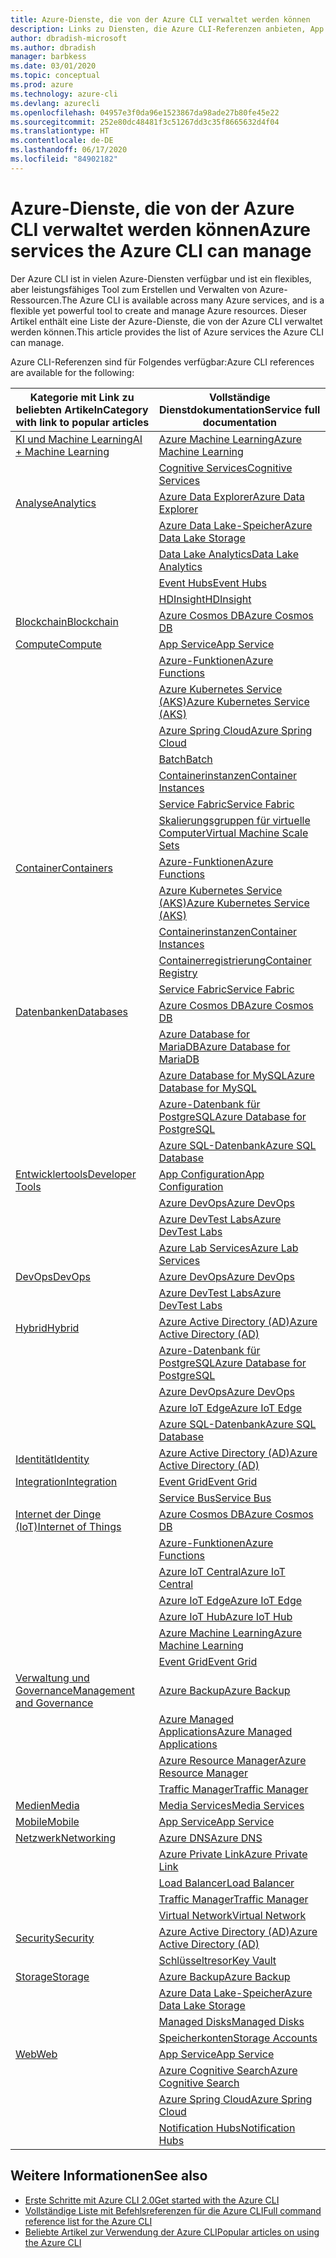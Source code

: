 ```yaml
---
title: Azure-Dienste, die von der Azure CLI verwaltet werden können
description: Links zu Diensten, die Azure CLI-Referenzen anbieten, App Configuration, App Service, Active Directory (AD), Backup, Cognitive Search, Cosmos DB, Data Lake Storage, Datenbank, MariaDB, MySQL, PostgreSQL, PostgreSQL, DevOps, DevTest Labs, DNS, Functions, IoT, IoT Central, IoT Edge, IoT Hub, Kubernetes Service (AKS), Lab Services, Machine Learning, Managed Applications, Private Link, Resource Manager, Spring Cloud, SQL-Datenbank, Batch, Cognitive Services, Container Instances, Container Registry, Data Lake Analytics, Event Grid, Event Hubs, HDInsight, Key Vault, Load Balancer, Managed Disks, Media Services, Notification Hubs, Service Bus, Service Fabric, Speicherkonten, Traffic Manager, Virtual Machine Scale Sets, Virtual Network, Compute, Netzwerk, Internet der Dinge, Entwicklertools, Datenbanken, Analytics, Verwaltung und Governance, Hybrid, Storage, Sicherheit, KI, KI und Machine Learning, Azure Data Explorer
author: dbradish-microsoft
ms.author: dbradish
manager: barbkess
ms.date: 03/01/2020
ms.topic: conceptual
ms.prod: azure
ms.technology: azure-cli
ms.devlang: azurecli
ms.openlocfilehash: 04957e3f0da96e1523867da98ade27b80fe45e22
ms.sourcegitcommit: 252e80dc48481f3c51267dd3c35f8665632d4f04
ms.translationtype: HT
ms.contentlocale: de-DE
ms.lasthandoff: 06/17/2020
ms.locfileid: "84902182"
---
```

# <a name="azure-services-the-azure-cli-can-manage"></a><span data-ttu-id="81485-103">Azure-Dienste, die von der Azure CLI verwaltet werden können</span><span class="sxs-lookup"><span data-stu-id="81485-103">Azure services the Azure CLI can manage</span></span>

<span data-ttu-id="81485-104">Der Azure CLI ist in vielen Azure-Diensten verfügbar und ist ein flexibles, aber leistungsfähiges Tool zum Erstellen und Verwalten von Azure-Ressourcen.</span><span class="sxs-lookup"><span data-stu-id="81485-104">The Azure CLI is available across many Azure services, and is a flexible yet powerful tool to create and manage Azure resources.</span></span>  <span data-ttu-id="81485-105">Dieser Artikel enthält eine Liste der Azure-Dienste, die von der Azure CLI verwaltet werden können.</span><span class="sxs-lookup"><span data-stu-id="81485-105">This article provides the list of Azure services the Azure CLI can manage.</span></span>

<span data-ttu-id="81485-106">Azure CLI-Referenzen sind für Folgendes verfügbar:</span><span class="sxs-lookup"><span data-stu-id="81485-106">Azure CLI references are available for the following:</span></span>  

| <span data-ttu-id="81485-107">Kategorie mit Link zu beliebten Artikeln</span><span class="sxs-lookup"><span data-stu-id="81485-107">Category with link to popular articles</span></span> | <span data-ttu-id="81485-108">Vollständige Dienstdokumentation</span><span class="sxs-lookup"><span data-stu-id="81485-108">Service full documentation</span></span>
|-|-|
|[<span data-ttu-id="81485-109">KI und Machine Learning</span><span class="sxs-lookup"><span data-stu-id="81485-109">AI + Machine Learning</span></span>](/cli/azure/popular-articles-using-the-azure-cli?#ai--machine-learning)| [<span data-ttu-id="81485-110">Azure Machine Learning</span><span class="sxs-lookup"><span data-stu-id="81485-110">Azure Machine Learning</span></span>](/azure/machine-learning/)
||[<span data-ttu-id="81485-111">Cognitive Services</span><span class="sxs-lookup"><span data-stu-id="81485-111">Cognitive Services</span></span>](/azure/cognitive-services/)
|[<span data-ttu-id="81485-112">Analyse</span><span class="sxs-lookup"><span data-stu-id="81485-112">Analytics</span></span>](/cli/azure/popular-articles-using-the-azure-cli?#analytics)|[<span data-ttu-id="81485-113">Azure Data Explorer</span><span class="sxs-lookup"><span data-stu-id="81485-113">Azure Data Explorer</span></span>](/azure/data-explorer/)
||[<span data-ttu-id="81485-114">Azure Data Lake-Speicher</span><span class="sxs-lookup"><span data-stu-id="81485-114">Azure Data Lake Storage</span></span>](/azure/storage/blobs/data-lake-storage-introduction/)
||[<span data-ttu-id="81485-115">Data Lake Analytics</span><span class="sxs-lookup"><span data-stu-id="81485-115">Data Lake Analytics</span></span>](/azure/data-lake-analytics/)
||[<span data-ttu-id="81485-116">Event Hubs</span><span class="sxs-lookup"><span data-stu-id="81485-116">Event Hubs</span></span>](/azure/event-hubs/)
||[<span data-ttu-id="81485-117">HDInsight</span><span class="sxs-lookup"><span data-stu-id="81485-117">HDInsight</span></span>](/azure/hdinsight/)
|[<span data-ttu-id="81485-118">Blockchain</span><span class="sxs-lookup"><span data-stu-id="81485-118">Blockchain</span></span>](popular-articles-using-the-azure-cli.md)|[<span data-ttu-id="81485-119">Azure Cosmos DB</span><span class="sxs-lookup"><span data-stu-id="81485-119">Azure Cosmos DB</span></span>](/azure/cosmos-db/)
|[<span data-ttu-id="81485-120">Compute</span><span class="sxs-lookup"><span data-stu-id="81485-120">Compute</span></span>](/cli/azure/popular-articles-using-the-azure-cli?#compute)|[<span data-ttu-id="81485-121">App Service</span><span class="sxs-lookup"><span data-stu-id="81485-121">App Service</span></span>](/azure/app-service/)
||[<span data-ttu-id="81485-122">Azure-Funktionen</span><span class="sxs-lookup"><span data-stu-id="81485-122">Azure Functions</span></span>](/azure/azure-functions/)
||[<span data-ttu-id="81485-123">Azure Kubernetes Service (AKS)</span><span class="sxs-lookup"><span data-stu-id="81485-123">Azure Kubernetes Service (AKS)</span></span>](/azure/aks/)
||[<span data-ttu-id="81485-124">Azure Spring Cloud</span><span class="sxs-lookup"><span data-stu-id="81485-124">Azure Spring Cloud</span></span>](/azure/spring-cloud/)
||[<span data-ttu-id="81485-125">Batch</span><span class="sxs-lookup"><span data-stu-id="81485-125">Batch</span></span>](/azure/batch/)
||[<span data-ttu-id="81485-126">Containerinstanzen</span><span class="sxs-lookup"><span data-stu-id="81485-126">Container Instances</span></span>](/azure/container-instances/)
||[<span data-ttu-id="81485-127">Service Fabric</span><span class="sxs-lookup"><span data-stu-id="81485-127">Service Fabric</span></span>](/azure/service-fabric/)
||[<span data-ttu-id="81485-128">Skalierungsgruppen für virtuelle Computer</span><span class="sxs-lookup"><span data-stu-id="81485-128">Virtual Machine Scale Sets</span></span>](/azure/virtual-machine-scale-sets/)
|[<span data-ttu-id="81485-129">Container</span><span class="sxs-lookup"><span data-stu-id="81485-129">Containers</span></span>](popular-articles-using-the-azure-cli.md)|[<span data-ttu-id="81485-130">Azure-Funktionen</span><span class="sxs-lookup"><span data-stu-id="81485-130">Azure Functions</span></span>](/azure/azure-functions/)
||[<span data-ttu-id="81485-131">Azure Kubernetes Service (AKS)</span><span class="sxs-lookup"><span data-stu-id="81485-131">Azure Kubernetes Service (AKS)</span></span>](/azure/aks/)
||[<span data-ttu-id="81485-132">Containerinstanzen</span><span class="sxs-lookup"><span data-stu-id="81485-132">Container Instances</span></span>](/azure/container-instances/)
||[<span data-ttu-id="81485-133">Containerregistrierung</span><span class="sxs-lookup"><span data-stu-id="81485-133">Container Registry</span></span>](/azure/container-registry/)
||[<span data-ttu-id="81485-134">Service Fabric</span><span class="sxs-lookup"><span data-stu-id="81485-134">Service Fabric</span></span>](/azure/service-fabric/)
|[<span data-ttu-id="81485-135">Datenbanken</span><span class="sxs-lookup"><span data-stu-id="81485-135">Databases</span></span>](/cli/azure/popular-articles-using-the-azure-cli?#databases)|[<span data-ttu-id="81485-136">Azure Cosmos DB</span><span class="sxs-lookup"><span data-stu-id="81485-136">Azure Cosmos DB</span></span>](/azure/cosmos-db/)
||[<span data-ttu-id="81485-137">Azure Database for MariaDB</span><span class="sxs-lookup"><span data-stu-id="81485-137">Azure Database for MariaDB</span></span>](/azure/mariadb/)
||[<span data-ttu-id="81485-138">Azure Database for MySQL</span><span class="sxs-lookup"><span data-stu-id="81485-138">Azure Database for MySQL</span></span>](/azure/mysql/)
||[<span data-ttu-id="81485-139">Azure-Datenbank für PostgreSQL</span><span class="sxs-lookup"><span data-stu-id="81485-139">Azure Database for PostgreSQL</span></span>](/azure/postgresql/)
||[<span data-ttu-id="81485-140">Azure SQL-Datenbank</span><span class="sxs-lookup"><span data-stu-id="81485-140">Azure SQL Database</span></span>](/azure/sql-database/)
|[<span data-ttu-id="81485-141">Entwicklertools</span><span class="sxs-lookup"><span data-stu-id="81485-141">Developer Tools</span></span>](/cli/azure/popular-articles-using-the-azure-cli?#developer-tools)|[<span data-ttu-id="81485-142">App Configuration</span><span class="sxs-lookup"><span data-stu-id="81485-142">App Configuration</span></span>](/azure/azure-app-configuration/)
||[<span data-ttu-id="81485-143">Azure DevOps</span><span class="sxs-lookup"><span data-stu-id="81485-143">Azure DevOps</span></span>](/azure/devops/)
||[<span data-ttu-id="81485-144">Azure DevTest Labs</span><span class="sxs-lookup"><span data-stu-id="81485-144">Azure DevTest Labs</span></span>](/azure/lab-services/)
||[<span data-ttu-id="81485-145">Azure Lab Services</span><span class="sxs-lookup"><span data-stu-id="81485-145">Azure Lab Services</span></span>](/azure/lab-services/classroom-labs/)
|[<span data-ttu-id="81485-146">DevOps</span><span class="sxs-lookup"><span data-stu-id="81485-146">DevOps</span></span>](/cli/azure/popular-articles-using-the-azure-cli?#developer-tools)|[<span data-ttu-id="81485-147">Azure DevOps</span><span class="sxs-lookup"><span data-stu-id="81485-147">Azure DevOps</span></span>](/azure/devops/)
||[<span data-ttu-id="81485-148">Azure DevTest Labs</span><span class="sxs-lookup"><span data-stu-id="81485-148">Azure DevTest Labs</span></span>](/azure/lab-services/)
|[<span data-ttu-id="81485-149">Hybrid</span><span class="sxs-lookup"><span data-stu-id="81485-149">Hybrid</span></span>](/cli/azure/popular-articles-using-the-azure-cli?#hybrid)|[<span data-ttu-id="81485-150">Azure Active Directory (AD)</span><span class="sxs-lookup"><span data-stu-id="81485-150">Azure Active Directory (AD)</span></span>](/azure/active-directory/)
||[<span data-ttu-id="81485-151">Azure-Datenbank für PostgreSQL</span><span class="sxs-lookup"><span data-stu-id="81485-151">Azure Database for PostgreSQL</span></span>](/azure/postgresql/)
||[<span data-ttu-id="81485-152">Azure DevOps</span><span class="sxs-lookup"><span data-stu-id="81485-152">Azure DevOps</span></span>](/azure/devops/)
||[<span data-ttu-id="81485-153">Azure IoT Edge</span><span class="sxs-lookup"><span data-stu-id="81485-153">Azure IoT Edge</span></span>](/azure/iot-edge/)
||[<span data-ttu-id="81485-154">Azure SQL-Datenbank</span><span class="sxs-lookup"><span data-stu-id="81485-154">Azure SQL Database</span></span>](/azure/sql-database/)
|[<span data-ttu-id="81485-155">Identität</span><span class="sxs-lookup"><span data-stu-id="81485-155">Identity</span></span>](popular-articles-using-the-azure-cli.md)|[<span data-ttu-id="81485-156">Azure Active Directory (AD)</span><span class="sxs-lookup"><span data-stu-id="81485-156">Azure Active Directory (AD)</span></span>](/azure/active-directory/)
|[<span data-ttu-id="81485-157">Integration</span><span class="sxs-lookup"><span data-stu-id="81485-157">Integration</span></span>](popular-articles-using-the-azure-cli.md)|[<span data-ttu-id="81485-158">Event Grid</span><span class="sxs-lookup"><span data-stu-id="81485-158">Event Grid</span></span>](/azure/event-grid/)
||[<span data-ttu-id="81485-159">Service Bus</span><span class="sxs-lookup"><span data-stu-id="81485-159">Service Bus</span></span>](/azure/service-bus/)
|[<span data-ttu-id="81485-160">Internet der Dinge (IoT)</span><span class="sxs-lookup"><span data-stu-id="81485-160">Internet of Things</span></span>](/cli/azure/popular-articles-using-the-azure-cli?#internet-of-things)|[<span data-ttu-id="81485-161">Azure Cosmos DB</span><span class="sxs-lookup"><span data-stu-id="81485-161">Azure Cosmos DB</span></span>](/azure/cosmos-db/)
||[<span data-ttu-id="81485-162">Azure-Funktionen</span><span class="sxs-lookup"><span data-stu-id="81485-162">Azure Functions</span></span>](/azure/azure-functions/)
||[<span data-ttu-id="81485-163">Azure IoT Central</span><span class="sxs-lookup"><span data-stu-id="81485-163">Azure IoT Central</span></span>](/azure/iot-central/)
||[<span data-ttu-id="81485-164">Azure IoT Edge</span><span class="sxs-lookup"><span data-stu-id="81485-164">Azure IoT Edge</span></span>](/azure/iot-edge/)
||[<span data-ttu-id="81485-165">Azure IoT Hub</span><span class="sxs-lookup"><span data-stu-id="81485-165">Azure IoT Hub</span></span>](/azure/iot-hub/)
||[<span data-ttu-id="81485-166">Azure Machine Learning</span><span class="sxs-lookup"><span data-stu-id="81485-166">Azure Machine Learning</span></span>](/azure/machine-learning/)
||[<span data-ttu-id="81485-167">Event Grid</span><span class="sxs-lookup"><span data-stu-id="81485-167">Event Grid</span></span>](/azure/event-grid/)
|[<span data-ttu-id="81485-168">Verwaltung und Governance</span><span class="sxs-lookup"><span data-stu-id="81485-168">Management and Governance</span></span>](/cli/azure/popular-articles-using-the-azure-cli?#management-and-governance)|[<span data-ttu-id="81485-169">Azure Backup</span><span class="sxs-lookup"><span data-stu-id="81485-169">Azure Backup</span></span>](/azure/backup/)
||[<span data-ttu-id="81485-170">Azure Managed Applications</span><span class="sxs-lookup"><span data-stu-id="81485-170">Azure Managed Applications</span></span>](/azure/azure-resource-manager/managed-applications/)
||[<span data-ttu-id="81485-171">Azure Resource Manager</span><span class="sxs-lookup"><span data-stu-id="81485-171">Azure Resource Manager</span></span>](/azure/azure-resource-manager/)
||[<span data-ttu-id="81485-172">Traffic Manager</span><span class="sxs-lookup"><span data-stu-id="81485-172">Traffic Manager</span></span>](/azure/traffic-manager/)
|[<span data-ttu-id="81485-173">Medien</span><span class="sxs-lookup"><span data-stu-id="81485-173">Media</span></span>](popular-articles-using-the-azure-cli.md)|[<span data-ttu-id="81485-174">Media Services</span><span class="sxs-lookup"><span data-stu-id="81485-174">Media Services</span></span>](/azure/media-services/)
|[<span data-ttu-id="81485-175">Mobile</span><span class="sxs-lookup"><span data-stu-id="81485-175">Mobile</span></span>](popular-articles-using-the-azure-cli.md)|[<span data-ttu-id="81485-176">App Service</span><span class="sxs-lookup"><span data-stu-id="81485-176">App Service</span></span>](/azure/app-service/)
|[<span data-ttu-id="81485-177">Netzwerk</span><span class="sxs-lookup"><span data-stu-id="81485-177">Networking</span></span>](/cli/azure/popular-articles-using-the-azure-cli?#networking)|[<span data-ttu-id="81485-178">Azure DNS</span><span class="sxs-lookup"><span data-stu-id="81485-178">Azure DNS</span></span>](/azure/dns/)
||[<span data-ttu-id="81485-179">Azure Private Link</span><span class="sxs-lookup"><span data-stu-id="81485-179">Azure Private Link</span></span>](/azure/private-link/)
||[<span data-ttu-id="81485-180">Load Balancer</span><span class="sxs-lookup"><span data-stu-id="81485-180">Load Balancer</span></span>](/azure/load-balancer/)
||[<span data-ttu-id="81485-181">Traffic Manager</span><span class="sxs-lookup"><span data-stu-id="81485-181">Traffic Manager</span></span>](/azure/traffic-manager/)
||[<span data-ttu-id="81485-182">Virtual Network</span><span class="sxs-lookup"><span data-stu-id="81485-182">Virtual Network</span></span>](/azure/virtual-network/)
|[<span data-ttu-id="81485-183">Security</span><span class="sxs-lookup"><span data-stu-id="81485-183">Security</span></span>](/cli/azure/popular-articles-using-the-azure-cli?#security)|[<span data-ttu-id="81485-184">Azure Active Directory (AD)</span><span class="sxs-lookup"><span data-stu-id="81485-184">Azure Active Directory (AD)</span></span>](/azure/active-directory/)
||[<span data-ttu-id="81485-185">Schlüsseltresor</span><span class="sxs-lookup"><span data-stu-id="81485-185">Key Vault</span></span>](/azure/key-vault/)
|[<span data-ttu-id="81485-186">Storage</span><span class="sxs-lookup"><span data-stu-id="81485-186">Storage</span></span>](/cli/azure/popular-articles-using-the-azure-cli?#storage)|[<span data-ttu-id="81485-187">Azure Backup</span><span class="sxs-lookup"><span data-stu-id="81485-187">Azure Backup</span></span>](/azure/backup/)
||[<span data-ttu-id="81485-188">Azure Data Lake-Speicher</span><span class="sxs-lookup"><span data-stu-id="81485-188">Azure Data Lake Storage</span></span>](/azure/storage/blobs/data-lake-storage-introduction/)
||[<span data-ttu-id="81485-189">Managed Disks</span><span class="sxs-lookup"><span data-stu-id="81485-189">Managed Disks</span></span>](/azure/virtual-machines/windows/managed-disks-overview/)
||[<span data-ttu-id="81485-190">Speicherkonten</span><span class="sxs-lookup"><span data-stu-id="81485-190">Storage Accounts</span></span>](/azure/storage/common/storage-account-overview/)
|[<span data-ttu-id="81485-191">Web</span><span class="sxs-lookup"><span data-stu-id="81485-191">Web</span></span>](popular-articles-using-the-azure-cli.md)|[<span data-ttu-id="81485-192">App Service</span><span class="sxs-lookup"><span data-stu-id="81485-192">App Service</span></span>](/azure/app-service/)
||[<span data-ttu-id="81485-193">Azure Cognitive Search</span><span class="sxs-lookup"><span data-stu-id="81485-193">Azure Cognitive Search</span></span>](/azure/search/)
||[<span data-ttu-id="81485-194">Azure Spring Cloud</span><span class="sxs-lookup"><span data-stu-id="81485-194">Azure Spring Cloud</span></span>](/azure/spring-cloud/)
||[<span data-ttu-id="81485-195">Notification Hubs</span><span class="sxs-lookup"><span data-stu-id="81485-195">Notification Hubs</span></span>](/azure/notification-hubs/)

## <a name="see-also"></a><span data-ttu-id="81485-196">Weitere Informationen</span><span class="sxs-lookup"><span data-stu-id="81485-196">See also</span></span>

- [<span data-ttu-id="81485-197">Erste Schritte mit Azure CLI 2.0</span><span class="sxs-lookup"><span data-stu-id="81485-197">Get started with the Azure CLI</span></span>](get-started-with-azure-cli.md)
- [<span data-ttu-id="81485-198">Vollständige Liste mit Befehlsreferenzen für die Azure CLI</span><span class="sxs-lookup"><span data-stu-id="81485-198">Full command reference list for the Azure CLI</span></span>](/cli/azure/reference-index)
- [<span data-ttu-id="81485-199">Beliebte Artikel zur Verwendung der Azure CLI</span><span class="sxs-lookup"><span data-stu-id="81485-199">Popular articles on using the Azure CLI</span></span>](popular-articles-using-the-azure-cli.md)
